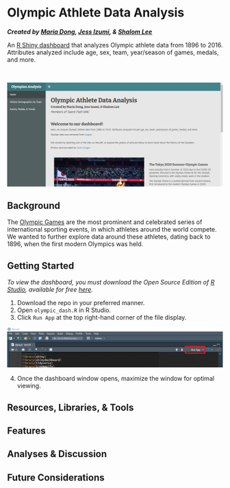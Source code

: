 # Olympic Athlete Data Analysis
**_Created by [Maria Dong](https://github.com/mariajdong), [Jess Izumi](#), & [Shalom Lee](https://github.com/shalomjlee)_**

An [R Shiny dashboard](https://rstudio.github.io/shinydashboard/) that analyzes Olympic athlete data from 1896 to 2016. Attributes analyzed include age, sex, team, year/season of games, medals, and more.

<br>

![screenshot1](/images/screenshot1.png)

## Background
The [Olympic Games](https://en.wikipedia.org/wiki/Olympic_Games) are the most prominent and celebrated series of international sporting events, in which athletes around the world compete. We wanted to further explore data around these athletes, dating back to 1896, when the first modern Olympics was held.

## Getting Started
*To view the dashboard, you must download the Open Source Edition of [R Studio](https://www.rstudio.com/products/rstudio/), available for free [here](https://www.rstudio.com/products/rstudio/).*

1. Download the repo in your preferred manner.
2. Open `olympic_dash.R` in R Studio.
3. Click `Run App` at the top right-hand corner of the file display.

![screenshot2](/images/screenshot2.png)

4. Once the dashboard window opens, maximize the window for optimal viewing.

## Resources, Libraries, & Tools

## Features

## Analyses & Discussion

## Future Considerations